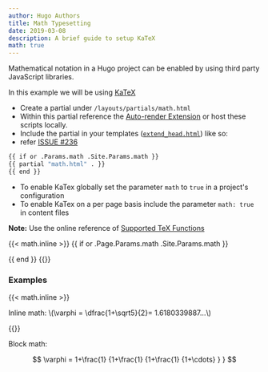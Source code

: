 ```yaml
---
author: Hugo Authors
title: Math Typesetting
date: 2019-03-08
description: A brief guide to setup KaTeX
math: true
---
```


Mathematical notation in a Hugo project can be enabled by using third party JavaScript libraries.

<!--more-->

In this example we will be using [KaTeX](https://katex.org/)

-   Create a partial under `/layouts/partials/math.html`
-   Within this partial reference the [Auto-render Extension](https://katex.org/docs/autorender.html) or host these scripts locally.
-   Include the partial in your templates ([`extend_head.html`](../papermod/papermod-faq/#custom-head--footer)) like so:
-   refer [ISSUE #236](https://github.com/adityatelange/hugo-PaperMod/issues/236)

```bash
{{ if or .Params.math .Site.Params.math }}
{{ partial "math.html" . }}
{{ end }}
```

-   To enable KaTex globally set the parameter `math` to `true` in a project's configuration
-   To enable KaTex on a per page basis include the parameter `math: true` in content files

**Note:** Use the online reference of [Supported TeX Functions](https://katex.org/docs/supported.html)

{{< math.inline >}}
{{ if or .Page.Params.math .Site.Params.math }}

<!-- KaTeX -->
<link rel="stylesheet" href="https://cdn.jsdelivr.net/npm/katex@0.11.1/dist/katex.min.css" integrity="sha384-zB1R0rpPzHqg7Kpt0Aljp8JPLqbXI3bhnPWROx27a9N0Ll6ZP/+DiW/UqRcLbRjq" crossorigin="anonymous">
<script defer src="https://cdn.jsdelivr.net/npm/katex@0.11.1/dist/katex.min.js" integrity="sha384-y23I5Q6l+B6vatafAwxRu/0oK/79VlbSz7Q9aiSZUvyWYIYsd+qj+o24G5ZU2zJz" crossorigin="anonymous"></script>
<script defer src="https://cdn.jsdelivr.net/npm/katex@0.11.1/dist/contrib/auto-render.min.js" integrity="sha384-kWPLUVMOks5AQFrykwIup5lo0m3iMkkHrD0uJ4H5cjeGihAutqP0yW0J6dpFiVkI" crossorigin="anonymous" onload="renderMathInElement(document.body);"></script>
{{ end }}
{{</ math.inline >}}

### Examples

{{< math.inline >}}

<p>
Inline math: \(\varphi = \dfrac{1+\sqrt5}{2}= 1.6180339887…\)
</p>
{{</ math.inline >}}

Block math:

$$
 \varphi = 1+\frac{1} {1+\frac{1} {1+\frac{1} {1+\cdots} } }
$$
